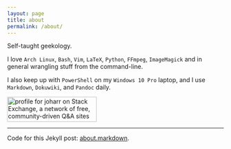 ```yaml
---
layout: page
title: about
permalink: /about/
---
```


Self-taught geekology.

I love `Arch Linux`, `Bash`, `Vim`, `LaTeX`, `Python`, `FFmpeg`, `ImageMagick` and in general wrangling stuff from the command-line.

I also keep up with `PowerShell` on my `Windows 10 Pro` laptop, and I use `Markdown`, `Dokuwiki`, and `Pandoc` daily.

<a href="https://stackexchange.com/users/3063675"><img src="https://stackexchange.com/users/flair/3063675.png" width="208" height="58" alt="profile for joharr on Stack Exchange, a network of free, community-driven Q&amp;A sites" title="profile for joharr on Stack Exchange, a network of free, community-driven Q&amp;A sites"></a>

---
Code for this Jekyll post: [about.markdown](https://github.com/harriott/harriott.github.io/blob/main/_pages/about.markdown).

